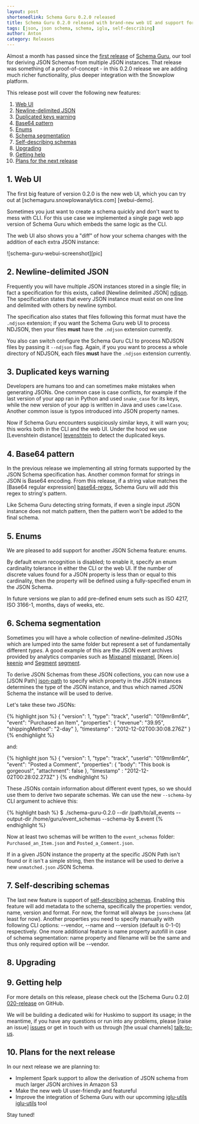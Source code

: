 ```yaml
---
layout: post
shortenedlink: Schema Guru 0.2.0 released
title: Schema Guru 0.2.0 released with brand-new web UI and support for self-describing JSON Schema
tags: [json, json schema, schema, iglu, self-describing]
author: Anton
category: Releases
---
```


Almost a month has passed since the [first release][first-release] of [Schema Guru][repo], our tool for deriving JSON Schemas from multiple JSON instances. That release was something of a proof-of-concept - in this 0.2.0 release we are adding much richer functionality, plus deeper integration with the Snowplow platform.

This release post will cover the following new features:

1. [Web UI](/blog/2015/07/05/schema-guru-0.2.0-released/#webui)
2. [Newline-delimited JSON](/blog/2015/07/05/schema-guru-0.2.0-released/#ndjson)
3. [Duplicated keys warning](/blog/2015/07/05/schema-guru-0.2.0-released/#duplicates)
4. [Base64 pattern](/blog/2015/07/05/schema-guru-0.2.0-released/#base64)
5. [Enums](/blog/2015/07/05/schema-guru-0.2.0-released/#enums)
6. [Schema segmentation](/blog/2015/07/05/schema-guru-0.2.0-released/#segmentation)
7. [Self-describing schemas](/blog/2015/07/05/schema-guru-0.2.0-released/#self-describing)
8. [Upgrading](/blog/2015/07/05/schema-guru-0.2.0-released/#upgrading)
9. [Getting help](/blog/2015/07/05/schema-guru-0.2.0-released/#getting-help)
10. [Plans for the next release](/blog/2015/07/05/schema-guru-0.2.0-released/#roadmap)

<!--more-->

<div class="html">
<h2><a name="webui">1. Web UI</a></h2>
</div>

The first big feature of version 0.2.0 is the new web UI, which you can try out at [schemaguru.snowplowanalytics.com] [webui-demo].

Sometimes you just want to create a schema quickly and don't want to mess with CLI. For this use case we implemented a single page web app version of Schema Guru which embeds the same logic as the CLI.

The web UI also shows you a "diff" of how your schema changes with the addition of each extra JSON instance:

![schema-guru-webui-screenshot][pic]

<div class="html">
<h2><a name="ndjson">2. Newline-delimited JSON</a></h2>
</div>

Frequently you will have multiple JSON instances stored in a single file; in fact a specification for this exists, called [Newline delimited JSON] [ndjson]. The specification states that every JSON instance must exist on one line and delimited with others by newline symbol.

The specification also states that files following this format must have the `.ndjson` extension; if you want the Schema Guru web UI to process NDJSON, then your files **must** have the `.ndjson` extension currently.

You also can switch configure the Schema Guru CLI to process NDJSON files by passing it `--ndjson` flag. Again, if you you want to process a whole directory of NDJSON, each files **must** have the `.ndjson` extension currently.

<div class="html">
<h2><a name="duplicates">3. Duplicated keys warning</a></h2>
</div>

Developers are humans too and can sometimes make mistakes when generating JSONs. One common case is case conflicts, for example if the last version of your app ran in Python and used `snake_case` for its keys, while the new version of your app is written in Java and uses `camelCase`. Another common issue is typos introduced into JSON property names.

Now if Schema Guru encounters suspiciously similar keys, it will warn you; this works both in the CLI and the web UI. Under the hood we use [Levenshtein distance] [levenshtein] to detect the duplicated keys.

<div class="html">
<h2><a name="base64">4. Base64 pattern</a></h2>
</div>

In the previous release we implementing all string formats supported by the JSON Schema specification has. Another common format for strings in JSON is Base64 encoding. From this release, if a string value matches the [Base64 regular expression] [base64-regex], Schema Guru will add this regex to string's pattern.

Like Schema Guru detecting string formats, if even a single input JSON instance does not match pattern, then the pattern won't be added to the final schema.

<div class="html">
<h2><a name="enums">5. Enums</a></h2>
</div>

We are pleased to add support for another JSON Schema feature: enums.

By default enum recognition is disabled; to enable it, specify an enum cardinality tolerance in either the CLI or the web UI. If the number of discrete values found for a JSON property is less than or equal to this cardinality, then the property will be defined using a fully-specified enum in the JSON Schema.

In future versions we plan to add pre-defined enum sets such as ISO 4217, ISO 3166-1, months, days of weeks, etc.

<div class="html">
<h2><a name="segmentation">6. Schema segmentation</a></h2>
</div>

Sometimes you will have a whole collection of newline-delimited JSONs which are lumped into the same folder but represent a set of fundamentally different _types_. A good example of this are the JSON event archives provided by analytics companies such as [Mixpanel] [mixpanel], [Keen.io] [keenio] and [Segment] [segment].

To derive JSON Schemas from these JSON collections, you can now use a [JSON Path] [json-path] to specify which property in the JSON instances determines the type of the JSON instance, and thus which named JSON Schema the instance will be used to derive.

Let's take these two JSONs:

{% highlight json %}
{ "version": 1,
  "type": "track",
  "userId": "019mr8mf4r",
  "event": "Purchased an Item",
  "properties": {
    "revenue": "39.95",
    "shippingMethod": "2-day" },
  "timestamp" : "2012-12-02T00:30:08.276Z" }
{% endhighlight %}

and:

{% highlight json %}
{ "version": 1,
  "type": "track",
  "userId": "019mr8mf4r",
  "event": "Posted a Comment",
  "properties": {
    "body": "This book is gorgeous!",
    "attachment": false },
  "timestamp" : "2012-12-02T00:28:02.273Z" }
{% endhighlight %}

These JSONs contain information about different event types, so we should use them to derive two separate schemas. We can use the new `--schema-by` CLI argument to achieve this:

{% highlight bash %}
$ ./schema-guru-0.2.0 --dir /path/to/all_events --output-dir /home/guru/event_schemas --schema-by $.event
{% endhighlight %}

Now at least two schemas will be written to the `event_schemas` folder: `Purchased_an_Item.json` and `Posted_a_Comment.json`.

If in a given JSON instance the property at the specific JSON Path isn't found or it isn't a simple string, then the instance will be used to derive a new `unmatched.json` JSON Schema.

<div class="html">
<h2><a name="self-describing">7. Self-describing schemas</a></h2>
</div>

The last new feature is support of [self-describing schemas][self-describing]. Enabling this feature will add metadata to the schema, specifically the properties: vendor, name, version and format. For now, the format will always be `jsonschema` (at least for now).
Another properties you need to specify manually with following CLI options: --vendor, --name and --version (default is 0-1-0) respectively.
One more additional feature is name property autofill in case of schema segmentation: name property and filename will be the same and thus only required option will be --vendor.

<h2><a name="upgrading">8. Upgrading</a></h2>

<h2><a name="help">9. Getting help</a></h2>

For more details on this release, please check out the [Schema Guru 0.2.0] [020-release] on GitHub.

We will be building a dedicated wiki for Huskimo to support its usage; in the meantime, if you have any questions or run into any problems, please [raise an issue] [issues] or get in touch with us through [the usual channels] [talk-to-us].

<div class="html">
<h2><a name="roadmap">10. Plans for the next release</a></h2>
</div>

In our next release we are planning to:

* Implement Spark support to allow the derivation of JSON schema from much larger JSON archives in Amazon S3
* Make the new web UI user-friendly and featureful
* Improve the integration of Schema Guru with our upcomming [iglu-utils] [iglu-utils] tool

Stay tuned!

[repo]: https://github.com/snowplow/schema-guru
[webui]: http://schemaguru.snowplowanalytics.com/

[first-release]: http://snowplowanalytics.com/blog/2015/06/03/schema-guru-0.1.0-released-for-deriving-json-schemas-from-jsons/
[020-release]: https://github.com/snowplow/schema-guru/releases/tag/0.2.0

[mixpanel]: https://mixpanel.com/
[keenio]: https://keen.io/
[segment]: https://segment.com/

[json-path]: http://jsonpath.curiousconcept.com/

[ndjson]: http://ndjson.org/
[levenshtein]: https://en.wikipedia.org/wiki/Levenshtein_distance
[base64-regex]: http://stackoverflow.com/questions/475074/regex-to-parse-or-validate-base64-data/475217#475217

[issues]: https://github.com/snowplow/schema-guru/issues
[talk-to-us]: https://github.com/snowplow/snowplow/wiki/Talk-to-us

[self-describing]: http://snowplowanalytics.com/blog/2014/05/15/introducing-self-describing-jsons/
[iglu-utils]: https://github.com/snowplow/iglu-utils
